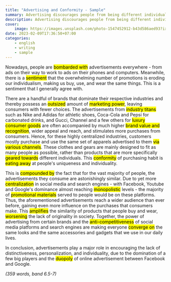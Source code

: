 ```yaml
---
title: "Advertising and Conformity - Sample"
summary: Advertising discourages people from being different individuals by making us all want to do the same and look the same. To what extent do you agree or disagree?
description: Advertising discourages people from being different individuals by making us all want to do the same and look the same. To what extent do you agree or disagree?
cover:
    image: https://images.unsplash.com/photo-1547452912-b43d586aed93?ixlib=rb-4.0.3&ixid=MnwxMjA3fDB8MHxwaG90by1wYWdlfHx8fGVufDB8fHx8&auto=format&fit=crop&w=1170&q=80
date: 2023-02-09T17:36:50+07:00
categories:
    - english
    - writing
    - sample
---
```


Nowadays, people are <mark>bombarded with</mark> advertisements everywhere - from ads on their way to work to ads on their phones and computers. Meanwhile, there is a <mark>sentiment</mark> that the overwhelming number of promotions is eroding our individualism, making us buy, use, and wear the same things. This is a sentiment that I generally agree with.

There are a handful of brands that dominate their respective industries and thereby possess an <mark>outsized</mark> amount of <mark>marketing power</mark>, leaving consumers with fewer choices. The advertisements from <mark>industry titans</mark> such as Nike and Adidas for athletic shoes, Coca-Cola and Pepsi for carbonated drinks, and Gucci, Channel and a few others for <mark>luxury consumer goods</mark> are often accompanied by much higher <mark>brand value and recognition</mark>, wider appeal and reach, and stimulates more purchases from consumers. Hence, for these highly centralized industries, customers mostly purchase and use the same set of apparels advertised to them <mark>via various channels</mark>. These clothes and gears are mainly designed to fit as many people as possible, rather than products that are more specifically <mark>geared towards</mark> different individuals. This <mark>conformity</mark> of purchasing habit is <mark>eating away</mark> at people's uniqueness and individuality.

This is <mark>compounded by</mark> the fact that for the vast majority of people, the advertisements they consume are astonishingly similar. Due to yet more <mark>centralization</mark> in social media and search engines - with Facebook, Youtube and Google's dominance almost reaching <mark>monopolistic</mark> levels - the majority of <mark>promotional materials</mark> served to people would be on these platforms. Thus, the aforementioned advertisements reach a wider audience than ever before, gaining even more influence on the purchases that consumers make. This <mark>amplifies</mark> the similarity of products that people buy and wear, <mark>worsening</mark> the lack of originality in society. Together, the power of advertising from certain brands and the <mark>anti-competitiveness</mark> of social media platforms and search engines are making everyone <mark>converge on</mark> the same looks and the same accessories and gadgets that we use in our daily lives.

In conclusion, advertisements play a major role in encouraging the lack of distinctiveness, personalization, and individuality, due to the domination of a few big players and the <mark>duopoly</mark> of online advertisement between Facebook and Google.

*(359 words, band 6.5-7)*